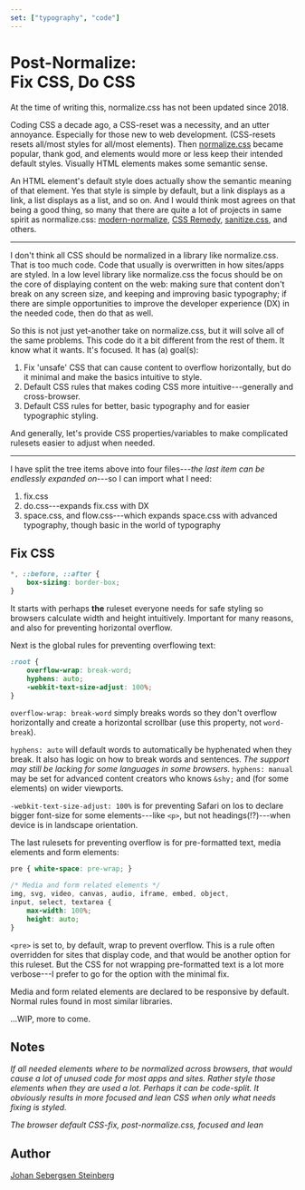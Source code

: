 ```yaml
---
set: ["typography", "code"]
---
```


# Post-Normalize:<br aria-hidden="true">Fix CSS, Do CSS

<aside>

At the time of writing this, normalize.css has not been updated since 2018.

</aside>

Coding CSS a decade ago, a CSS-reset was a necessity, and an utter annoyance. Especially for those new to web development. (CSS-resets resets all/most styles for all/most elements). Then [normalize.css][nc] became popular, thank god, and elements would more or less keep their intended default styles. Visually HTML elements makes some semantic sense.

An HTML element's default style does actually show the semantic meaning of that element. Yes that style is simple by default, but a link displays as a link, a list displays as a list, and so on. And I would think most agrees on that being a good thing, so many that there are quite a lot of projects in same spirit as normalize.css: [modern-normalize][mn], [CSS Remedy][cr], [sanitize.css][sc], and others.

---

I don't think all CSS should be normalized in a library like normalize.css. That is too much code. Code that usually is overwritten in how sites/apps are styled. In a low level library like normalize.css the focus should be on the core of displaying content on the web: making sure that content don't break on any screen size, and keeping and improving basic typography; if there are simple opportunities to improve the developer experience (DX) in the needed code, then do that as well.

So this is not just yet-another take on normalize.css, but it will solve all of the same problems. This code do it a bit different from the rest of them. It know what it wants. It's focused. It has (a) goal(s):

1. Fix 'unsafe' CSS that can cause content to overflow horizontally, but do it minimal and make the basics intuitive to style.
2. Default CSS rules that makes coding CSS more intuitive---generally and cross-browser.
3. Default CSS rules for better, basic typography and for easier typographic styling.

And generally, let's provide CSS properties/variables to make complicated rulesets easier to adjust when needed.

---

I have split the tree items above into four files---*the last item can be endlessly expanded on*---so I can import what I need:

1. fix.css
2. do.css---expands fix.css with DX
3. space.css, and flow.css---which expands space.css with advanced typography, though basic in the world of typography

## Fix CSS

```css
*, ::before, ::after {
	box-sizing: border-box;
}
```

It starts with perhaps **the** ruleset everyone needs for safe styling so browsers calculate width and height intuitively. Important for many reasons, and also for preventing horizontal overflow.

Next is the global rules for preventing overflowing text:

```css
:root {
	overflow-wrap: break-word;
	hyphens: auto;
	-webkit-text-size-adjust: 100%;
}
```

`overflow-wrap: break-word` simply breaks words so they don't overflow horizontally and create a horizontal scrollbar (use this property, not `word-break`).

`hyphens: auto` will default words to automatically be hyphenated when they break. It also has logic on how to break words and sentences. *The support may still be lacking for some languages in some browsers.* `hyphens: manual` may be set for advanced content creators who knows `&shy;` and (for some elements) on wider viewports.

`-webkit-text-size-adjust: 100%` is for preventing Safari on Ios to declare bigger font-size for some elements---like `<p>`, but not headings(!?)---when device is in landscape orientation.

The last rulesets for preventing overflow is for pre-formatted text, media elements and form elements:

```css
pre { white-space: pre-wrap; }

/* Media and form related elements */
img, svg, video, canvas, audio, iframe, embed, object,
input, select, textarea {
	max-width: 100%;
	height: auto;
}
```

`<pre>` is set to, by default, wrap to prevent overflow. This is a rule often overridden for sites that display code, and that would be another option for this ruleset. But the CSS for not wrapping pre-formatted text is a lot more verbose---I prefer to go for the option with the minimal fix.

Media and form related elements are declared to be responsive by default. Normal rules found in most similar libraries.

...WIP, more to come.

## Notes

*If all needed elements where to be normalized across browsers, that would cause a lot of unused code for most apps and sites. Rather style those elements when they are used a lot. Perhaps it can be code-split. It obviously results in more focused and lean CSS when only what needs fixing is styled.*

*The browser default CSS-fix, post-normalize.css, focused and lean*

## Author

[Johan Sebergsen Steinberg](/johan)

[amcr]: https://piccalil.li/blog/a-modern-css-reset/
[cc]: https://cube.fyi/
[cr]: https://github.com/jensimmons/cssremedy
[mn]: https://github.com/sindresorhus/modern-normalize
[ms]: https://some.makeup/style
[nc]: https://github.com/necolas/normalize.css/
[op]: https://open-props.style/
[sc]: https://github.com/csstools/sanitize.css
